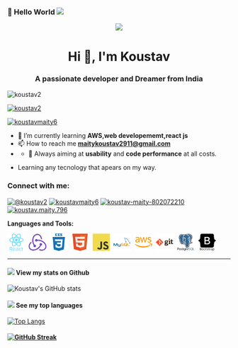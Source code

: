 ###                                                                  👋 Hello World  <img src="https://github.com/TheDudeThatCode/TheDudeThatCode/blob/master/Assets/Earth.gif" width="24px">
<div id="header" align="center">
  <img src="https://media.giphy.com/media/M9gbBd9nbDrOTu1Mqx/giphy.gif" width="100"/>
</div>
<h1 align="center">Hi 👋, I'm Koustav</h1>
<h3 align="center">A passionate developer and Dreamer from India</h3>

<p align="left"> <img src="https://komarev.com/ghpvc/?username=koustav2&label=Profile%20views&color=0e75b6&style=flat" alt="koustav2" /> </p>

<p align="left"> <a href="https://github.com/ryo-ma/github-profile-trophy"><img src="https://github-profile-trophy.vercel.app/?username=koustav2" alt="koustav2" /></a> </p>

<p align="left"> <a href="https://twitter.com/koustavmaity6" target="blank"><img src="https://img.shields.io/twitter/follow/koustavmaity6?logo=twitter&style=for-the-badge" alt="koustavmaity6" /></a> </p>

- 🌱 I’m currently learning **AWS,web developememt,react js**
- 📫 How to reach me **maitykoustav2911@gmail.com**
- * 💫 Always aiming at **usability** and **code performance** at all costs. 
* Learning any tecnology that apears on my way.

<h3 align="left">Connect with me:</h3>
<p align="left">
<a href="https://codepen.io/@koustav2" target="blank"><img align="center" src="https://raw.githubusercontent.com/rahuldkjain/github-profile-readme-generator/master/src/images/icons/Social/codepen.svg" alt="@koustav2" height="30" width="40" /></a>
<a href="https://twitter.com/koustavmaity6" target="blank"><img align="center" src="https://raw.githubusercontent.com/rahuldkjain/github-profile-readme-generator/master/src/images/icons/Social/twitter.svg" alt="koustavmaity6" height="30" width="40" /></a>
<a href="https://linkedin.com/in/koustav-maity-802072210" target="blank"><img align="center" src="https://raw.githubusercontent.com/rahuldkjain/github-profile-readme-generator/master/src/images/icons/Social/linked-in-alt.svg" alt="koustav-maity-802072210" height="30" width="40" /></a>
<a href="https://fb.com/koustav.maity.796" target="blank"><img align="center" src="https://raw.githubusercontent.com/rahuldkjain/github-profile-readme-generator/master/src/images/icons/Social/facebook.svg" alt="koustav.maity.796" height="30" width="40" /></a>
</p>

**Languages and Tools:**  

  <div>
  <img src="https://github.com/devicons/devicon/blob/master/icons/react/react-original-wordmark.svg" title="React" alt="React" width="40" height="40"/>&nbsp;
  <img src="https://github.com/devicons/devicon/blob/master/icons/redux/redux-original.svg" title="Redux" alt="Redux " width="40" height="40"/>&nbsp;
  <img src="https://github.com/devicons/devicon/blob/master/icons/css3/css3-plain-wordmark.svg"  title="CSS3" alt="CSS" width="40" height="40"/>&nbsp;
  <img src="https://github.com/devicons/devicon/blob/master/icons/html5/html5-original.svg" title="HTML5" alt="HTML" width="40" height="40"/>&nbsp;
  <img src="https://github.com/devicons/devicon/blob/master/icons/javascript/javascript-original.svg" title="JavaScript" alt="JavaScript" width="40" height="40"/>&nbsp;
  <img src="https://github.com/devicons/devicon/blob/master/icons/mysql/mysql-original-wordmark.svg" title="MySQL"  alt="MySQL" width="40" height="40"/>&nbsp;
  <img src="https://github.com/devicons/devicon/blob/master/icons/amazonwebservices/amazonwebservices-plain-wordmark.svg" title="AWS" alt="AWS" width="40" height="40"/>&nbsp;
  <img src="https://github.com/devicons/devicon/blob/master/icons/git/git-original-wordmark.svg" title="Git" **alt="Git" width="40" height="40"/>&nbsp;
  <img src="https://raw.githubusercontent.com/devicons/devicon/master/icons/postgresql/postgresql-original-wordmark.svg" alt="postgresql" width="40" height="40"/>&nbsp;
  <img src="https://raw.githubusercontent.com/devicons/devicon/master/icons/bootstrap/bootstrap-plain-wordmark.svg" alt="bootstrap" width="40" height="40"/>
</div>

----

#### <img src="https://media.giphy.com/media/VgCDAzcKvsR6OM0uWg/giphy.gif" width="50"> View my stats on Github 
   
![Koustav's GitHub stats](https://github-readme-stats.vercel.app/api?username=koustav2&count_private=true)

#### <img src="https://media.giphy.com/media/VgCDAzcKvsR6OM0uWg/giphy.gif" width="50"> See my top languages

[![Top Langs](https://github-readme-stats.vercel.app/api/top-langs/?username=koustav2&layout=compact&langs_count=12)](https://github.com/anuraghazra/github-readme-stats)
#### [![GitHub Streak](http://github-readme-streak-stats.herokuapp.com?user=koustav2&theme=dark&background=000000)](https://git.io/streak-stats)


